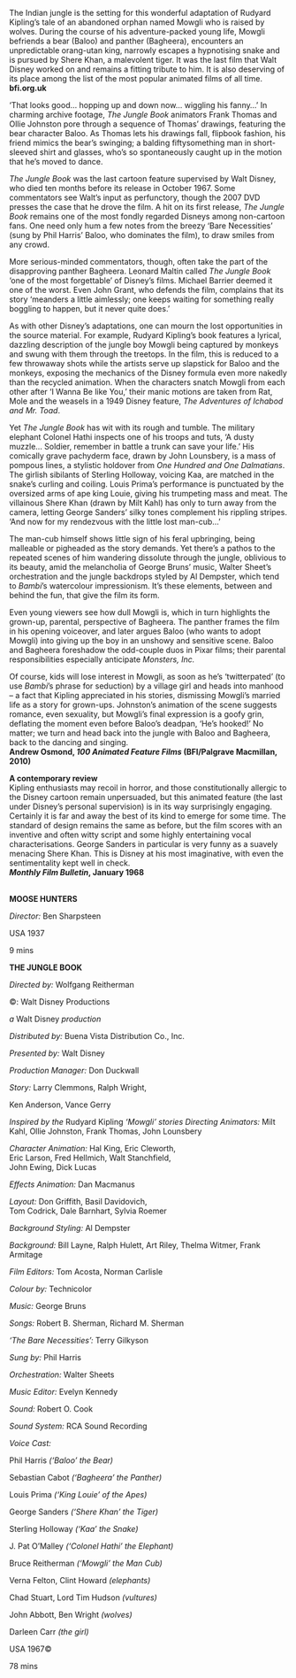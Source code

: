 
The Indian jungle is the setting for this wonderful adaptation of Rudyard Kipling’s tale of an abandoned orphan named Mowgli who is raised by wolves. During the course of his adventure-packed young life, Mowgli befriends a bear (Baloo) and panther (Bagheera), encounters an unpredictable orang-utan king, narrowly escapes a hypnotising snake and is pursued by Shere Khan, a malevolent tiger. It was the last film that Walt Disney worked on and remains a fitting tribute to him. It is also deserving of its place among the list of the most popular animated films of all time.  
**bfi.org.uk**

‘That looks good… hopping up and down now… wiggling his fanny…’ In charming archive footage, _The Jungle Book_ animators Frank Thomas and Ollie Johnston pore through a sequence of Thomas’ drawings, featuring the bear character Baloo. As Thomas lets his drawings fall, flipbook fashion, his friend mimics the bear’s swinging; a balding fiftysomething man in short-sleeved shirt and glasses, who’s so spontaneously caught up in the motion that he’s moved to dance.

_The Jungle Book_ was the last cartoon feature supervised by Walt Disney, who died ten months before its release in October 1967. Some commentators see Walt’s input as perfunctory, though the 2007 DVD presses the case that he drove the film. A hit on its first release, _The Jungle Book_ remains one of the most fondly regarded Disneys among non-cartoon fans. One need only hum a few notes from the breezy ‘Bare Necessities’ (sung by Phil Harris’ Baloo, who dominates the film), to draw smiles from any crowd.

More serious-minded commentators, though, often take the part of the disapproving panther Bagheera. Leonard Maltin called _The Jungle Book_ ‘one of the most forgettable’ of Disney’s films. Michael Barrier deemed it one of the worst. Even John Grant, who defends the film, complains that its story ‘meanders a little aimlessly; one keeps waiting for something really boggling to happen, but it never quite does.’

As with other Disney’s adaptations, one can mourn the lost opportunities in the source material. For example, Rudyard Kipling’s book features a lyrical, dazzling description of the jungle boy Mowgli being captured by monkeys and swung with them through the treetops. In the film, this is reduced to a few throwaway shots while the artists serve up slapstick for Baloo and the monkeys, exposing the mechanics of the Disney formula even more nakedly than the recycled animation. When the characters snatch Mowgli from each other after ‘I Wanna Be like You,’ their manic motions are taken from Rat, Mole and the weasels in a 1949 Disney feature, _The Adventures of Ichabod and  Mr. Toad_.

Yet _The Jungle Book_ has wit with its rough and tumble. The military elephant Colonel Hathi inspects one of his troops and tuts, ‘A dusty muzzle… Soldier, remember in battle a trunk can save your life.’ His comically grave pachyderm face, drawn by John Lounsbery, is a mass of pompous lines, a stylistic holdover from _One Hundred and One Dalmatians_. The girlish sibilants of Sterling Holloway, voicing Kaa, are matched in the snake’s curling and coiling. Louis Prima’s performance is punctuated by the oversized arms of ape king Louie, giving his trumpeting mass and meat. The villainous Shere Khan (drawn by Milt Kahl) has only to turn away from the camera, letting George Sanders’ silky tones complement his rippling stripes. ‘And now for my rendezvous with the little lost man-cub…’

The man-cub himself shows little sign of his feral upbringing, being malleable or pigheaded as the story demands. Yet there’s a pathos to the repeated scenes of him wandering dissolute through the jungle, oblivious to its beauty, amid the melancholia of George Bruns’ music, Walter Sheet’s orchestration and the jungle backdrops styled by Al Dempster, which tend to _Bambi_’s watercolour impressionism. It’s these elements, between and behind the fun, that give the film its form.

Even young viewers see how dull Mowgli is, which in turn highlights the grown-up, parental, perspective of Bagheera. The panther frames the film in his opening voiceover, and later argues Baloo (who wants to adopt Mowgli) into giving up the boy in an unshowy and sensitive scene. Baloo and Bagheera foreshadow the odd-couple duos in Pixar films; their parental responsibilities especially anticipate _Monsters, Inc._

Of course, kids will lose interest in Mowgli, as soon as he’s ‘twitterpated’ (to use _Bambi_’s phrase for seduction) by a village girl and heads into manhood – a fact that Kipling appreciated in his stories, dismissing Mowgli’s married life as a story for grown-ups. Johnston’s animation of the scene suggests romance, even sexuality, but Mowgli’s final expression is a goofy grin, deflating the moment even before Baloo’s deadpan, ‘He’s hooked!’ No matter; we turn and head back into the jungle with Baloo and Bagheera, back to the dancing  and singing.  
**Andrew Osmond, _100 Animated Feature Films_ (BFI/Palgrave Macmillan, 2010)**

**A contemporary review**  
Kipling enthusiasts may recoil in horror, and those constitutionally allergic to the Disney cartoon remain unpersuaded, but this animated feature (the last under Disney’s personal supervision) is in its way surprisingly engaging. Certainly it is far and away the best of its kind to emerge for some time. The standard of design remains the same as before, but the film scores with an inventive and often witty script and some highly entertaining vocal characterisations. George Sanders in particular is very funny as a suavely menacing Shere Khan. This is Disney at his most imaginative, with even the sentimentality kept well in check.  
**_Monthly Film Bulletin_, January 1968**
<br><br>

**MOOSE HUNTERS**

_Director:_ Ben Sharpsteen

USA 1937

9 mins

**THE JUNGLE BOOK**

_Directed by:_ Wolfgang Reitherman

©: Walt Disney Productions

_a_ Walt Disney _production_

_Distributed by:_ Buena Vista Distribution Co., Inc.

_Presented by:_ Walt Disney

_Production Manager:_ Don Duckwall

_Story:_ Larry Clemmons, Ralph Wright,

Ken Anderson, Vance Gerry

_Inspired by the_ Rudyard Kipling _‘Mowgli’ stories Directing Animators:_ Milt Kahl, Ollie Johnston, Frank Thomas, John Lounsbery

_Character Animation:_ Hal King, Eric Cleworth,  
Eric Larson, Fred Hellmich, Walt Stanchfield,  
John Ewing, Dick Lucas

_Effects Animation:_ Dan Macmanus

_Layout:_ Don Griffith, Basil Davidovich,  
Tom Codrick, Dale Barnhart, Sylvia Roemer

_Background Styling:_ Al Dempster

_Background:_ Bill Layne, Ralph Hulett, Art Riley, Thelma Witmer, Frank Armitage

_Film Editors:_ Tom Acosta, Norman Carlisle

_Colour by:_ Technicolor

_Music:_ George Bruns

_Songs:_ Robert B. Sherman, Richard M. Sherman

_‘The Bare Necessities’:_ Terry Gilkyson

_Sung by:_ Phil Harris

_Orchestration:_ Walter Sheets

_Music Editor:_ Evelyn Kennedy

_Sound:_ Robert O. Cook

_Sound System:_ RCA Sound Recording

_Voice Cast:_

Phil Harris _(‘Baloo’ the Bear)_

Sebastian Cabot _(‘Bagheera’ the Panther)_

Louis Prima _(‘King Louie’ of the Apes)_

George Sanders _(‘Shere Khan’ the Tiger)_

Sterling Holloway _(‘Kaa’ the Snake)_

J. Pat O’Malley _(‘Colonel Hathi’ the Elephant)_

Bruce Reitherman _(‘Mowgli’ the Man Cub)_

Verna Felton, Clint Howard _(elephants)_

Chad Stuart, Lord Tim Hudson _(vultures)_

John Abbott, Ben Wright _(wolves)_

Darleen Carr _(the girl)_

USA 1967©

78 mins
<!--stackedit_data:
eyJoaXN0b3J5IjpbMTA0MzM5MjgxOF19
-->
